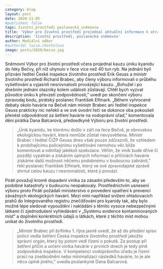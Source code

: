 ```yaml
---
category: blog
layout: post
date: 2020-11-05
#published: false
tags: životní_prostředí poslanecká_sněmovna
title: 'Výbor pro životní prostředí projednal aktuální informace k otravě kyanidem na řece Bečvě'
description: 'životní prostředí, poslanecká sněmovna'
author: Mediální odbor
#authorId: lucie.chocholova
image: posts/2020/becva.jpg
---
```


Sněmovní Výbor pro životní prostředí včera projednal kauzu úniku kyanidu do řeky Bečvy, při níž uhynulo v řece více než 40 tun ryb. Na jednání byli přizváni ředitel České inspekce životního prostředí Erik Geuss a ministr životního prostředí Richard Brabec, aby členy výboru informovali o průběhu vyšetřování a vyjasnili nesrovnalosti provázející kauzu. „Bohužel i po dnešním jednání otazníky kolem události zůstávají. Chtěl bych vyzvat původce úniku k převzetí zodpovědnosti,” uvedl po skončení výboru zpravodaj bodu, pirátský poslanec František Elfmark. „Během vyhrocené debaty okolo havárie na Bečvě nám ministr Brabec ani ředitel inspekce Geuss prakticky nic neřekli a ve své úvodní řeči se dokonce oba pokoušeli přenést odpovědnost za šetření havárie na vodoprávní úřad,” komentovala dění pirátka Dana Balcarová, předsedkyně Výboru pro životní prostředí. 

> „Únik kyanidu, ke kterému došlo v září na řece Bečvě, je obrovskou ekologickou havárií, která nemůže zůstat nevysvětlena. Ministr Brabec i ředitel ČIŽP Geuss dnes však pouze zdůraznili, že vzhledem k probíhajícímu policejnímu vyšetřování nemohou věc blíže komentovat a odmítají jakékoli spekulace. Věřím, že viník bude dříve či později vypátrán a získáním úplných informací o příčinách havárie získáme další možnost něčemu podobnému v budoucnu zabránit,” řekl poslanec František Elfmark, který ve své zpravodajské zprávě shrnul celou kauzu i nesrovnalosti, které ji provází.

Piráti považují kromě dopadení viníka za zásadní především to, aby se podobné katastrofy v budoucnu neopakovaly. Prostřednictvím usnesení výboru proto Piráti požádali ministerstvo o provedení opatření k prevenci závažných ekologických havárií. Mezi nimi například snížení ohlašovacích prahů do Integrovaného registru znečišťování pro kyanidy tak, aby bylo možné lépe sledovat vypouštění i nakládání s těmito vysoce nebezpečnými látkami či zjednodušení vyhledávání v „Systému evidence kontaminovaných míst” a doplnění konkrétních údajů o látkách, které z těchto míst mohou unikat do životního prostředí. 

> „Ministr Brabec při brífinku 1. října jasně uvedl, že až do předání spisu policii vedla šetření Česká inspekce životního prostředí jakožto správní orgán, který by potom vedl řízení o pokutě. Za postup při šetření příčin a určení viníka havárie v prvních dnech je tedy plně zodpovědná inspekce. V kompetenci vodoprávního úřadu je řízení prací na zneškodnění nebo minimalizaci následků havárie, to je ale něco úplně jiného,” uvedla poslankyně Dana Balcarová.

